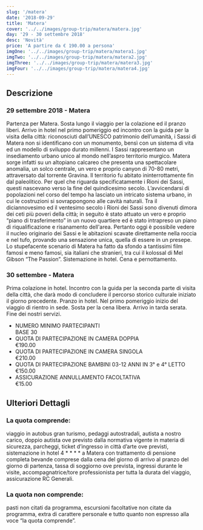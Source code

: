 ```yaml
---
slug: '/matera'
date: '2018-09-29'
title: 'Matera'
cover: '../../images/group-trip/matera/matera.jpg'
day: '29 - 30 settembre 2018'
desc: 'Novità'
price: 'A partire da € 190.00 a persona'
imgOne: '../../images/group-trip/matera/matera1.jpg'
imgTwo: '../../images/group-trip/matera/matera2.jpg'
imgThree: '../../images/group-trip/matera/matera3.jpg'
imgFour: '../../images/group-trip/matera/matera4.jpg'
---
```


<div class="copy">

## Descrizione

### 29 settembre 2018 - Matera

Partenza per Matera. Sosta lungo il viaggio per la colazione ed il pranzo liberi. Arrivo in hotel nel primo pomeriggio ed incontro con la guida per la visita della città: riconosciuti dall’UNESCO patrimonio dell’umanità, i Sassi di Matera non si identificano con un monumento, bensì con un sistema di vita ed un modello di sviluppo durato millenni. I Sassi rappresentano un insediamento urbano unico al mondo nell’aspro territorio murgico. Matera sorge infatti su un altopiano calcareo che presenta una spettacolare anomalia, un solco centrale, un vero e proprio canyon di 70-80 metri, attraversato dal torrente Gravina. Il territorio fu abitato ininterrottamente fin dal paleolitico. Per quel che riguarda specificatamente i Rioni dei Sassi, questi nascevano verso la fine del quindicesimo secolo. L’avvicendarsi di popolazioni nel corso del tempo ha lasciato un intricato sistema urbano, in cui le costruzioni si sovrappongono alle cavità naturali. Tra il diciannovesimo ed il ventesimo secolo i Rioni dei Sassi sono divenuti dimora dei ceti più poveri della città; in seguito è stato attuato un vero e proprio “piano di trasferimento” in un nuovo quartiere ed è stato intrapreso un piano di riqualificazione e risanamento dell'area. Pertanto oggi è possibile vedere il nucleo originario dei Sassi e le abitazioni scavate direttamente nella roccia e nel tufo, provando una sensazione unica, quella di essere in un presepe. Lo stupefacente scenario di Matera ha fatto da sfondo a tantissimi film famosi e meno famosi, sia italiani che stranieri, tra cui il kolossal di Mel Gibson “The Passion”. Sistemazione in hotel. Cena e pernottamento.

### 30 settembre - Matera

Prima colazione in hotel. Incontro con la guida per la seconda parte di visita della città, che darà modo di concludere il percorso storico culturale iniziato il giorno precedente. Pranzo in hotel. Nel primo pomeriggio inizio del viaggio di rientro in sede. Sosta per la cena libera. Arrivo in tarda serata. Fine dei nostri servizi.

<div class="quota">

- <div class="left"> <span> NUMERO MINIMO PARTECIPANTI </span> </div> <div class="right"> <span> BASE 30 </span> </div>
- <div class="left"> <span> QUOTA DI PARTECIPAZIONE IN CAMERA DOPPIA </span> </div> <div class="right"> <span> €190.00 </span> </div>
- <div class="left"> <span> QUOTA DI PARTECIPAZIONE IN CAMERA SINGOLA </span> </div> <div class="right"> <span> €210.00 </span> </div>
- <div class="left"> <span> QUOTA DI PARTECIPAZIONE BAMBINI 03-12 ANNI IN 3° e 4° LETTO </span> </div> <div class="right"> <span> €150.00 </span> </div>
- <div class="left"> <span> ASSICURAZIONE ANNULLAMENTO FACOLTATIVA </span> </div> <div class="right"> <span> €15.00 </span> </div>

</div>

## Ulteriori Dettagli

### La quota comprende:

viaggio in autobus gran turismo, pedaggi autostradali, autista a nostro carico, doppio autista ove previsto dalla normativa vigente in materia di sicurezza, parcheggi, ticket d’ingresso in città d’arte ove previsti, sistemazione in hotel 4 \* \* \* \* a Matera con trattamento di pensione completa bevande comprese dalla cena del giorno di arrivo al pranzo del giorno di partenza, tassa di soggiorno ove prevista, ingressi durante le visite, accompagnatrice/tore professionista per tutta la durata del viaggio, assicurazione RC Generali.

### La quota non comprende:

pasti non citati da programma, escursioni facoltative non citate da programma, extra di carattere personale e tutto quanto non espresso alla voce “la quota comprende”.

</div>
